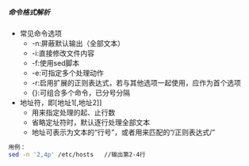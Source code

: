 ##### 命令格式解析
+ 常见命令选项
    - -n:屏蔽默认输出（全部文本）
    - -i:直接修改文件内容
    - -f:使用sed脚本
    - -e:可指定多个处理动作
    - -r:启用扩展的正则表达式，若与其他选项一起使用，应作为首个选项
    - {}:可组合多个命令，已分号分隔
+ 地址符，即[地址1[,地址2]]
    - 用来指定处理的起、止行数
    - 省略定址符时，默认逐行处理全部文本
    - 地址可表示为文本的“行号”，或者用来匹配的“/正则表达式/”
```bash
用例：
sed -n '2,4p' /etc/hosts   //输出第2-4行
```
 
